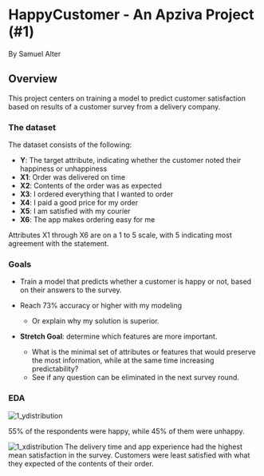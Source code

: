 # HappyCustomer - An Apziva Project (#1)
By Samuel Alter

## Overview
This project centers on training a model to predict customer satisfaction based on results of a customer survey from a delivery company. 

### The dataset
The dataset consists of the following:
* **Y**: The target attribute, indicating whether the customer noted their happiness or unhappiness
* **X1**: Order was delivered on time
* **X2**: Contents of the order was as expected
* **X3**: I ordered everything that I wanted to order
* **X4**: I paid a good price for my order
* **X5**: I am satisfied with my courier
* **X6**: The app makes ordering easy for me

Attributes X1 through X6 are on a 1 to 5 scale, with 5 indicating most agreement with the statement.

### Goals
* Train a model that predicts whether a customer is happy or not, based on their answers to the survey. 
* Reach 73% accuracy or higher with my modeling
  * Or explain why my solution is superior.

* **Stretch Goal**: determine which features are more important.
  * What is the minimal set of attributes or features that would preserve the most information, while at the same time increasing predictability?
  * See if any question can be eliminated in the next survey round.
 
### EDA
![1_ydistribution](https://github.com/sralter/UP2IqAzAWrVBrULk/assets/25013680/4ebc9726-9dbe-4909-82c2-a8d40d827796)

55% of the respondents were happy, while 45% of them were unhappy.

![1_xdistribution](https://github.com/sralter/UP2IqAzAWrVBrULk/assets/25013680/c7469088-faef-4954-bd22-08450f4b470e)
The delivery time and app experience had the highest mean satisfaction in the survey. Customers were least satisfied with what they expected of the contents of their order.
